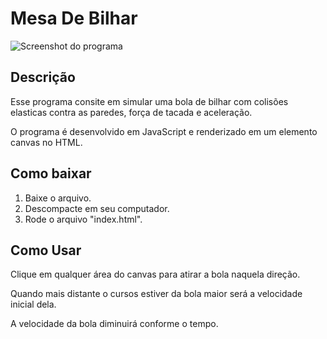 # Mesa De Bilhar

![Screenshot do programa](https://imgur.com/Q41dKmm.jpg "screenshot do programa")

## Descrição

Esse programa consite em simular uma bola de bilhar com colisões elasticas contra as paredes, força de tacada e aceleração.

O programa é desenvolvido em JavaScript e renderizado em um elemento canvas no HTML.

## Como baixar

1) Baixe o arquivo.
2) Descompacte em seu computador.
3) Rode o arquivo "index.html".

## Como Usar

Clique em qualquer área do canvas para atirar a bola naquela direção.

Quando mais distante o cursos estiver da bola maior será a velocidade inicial dela.

A velocidade da bola diminuirá conforme o tempo.
